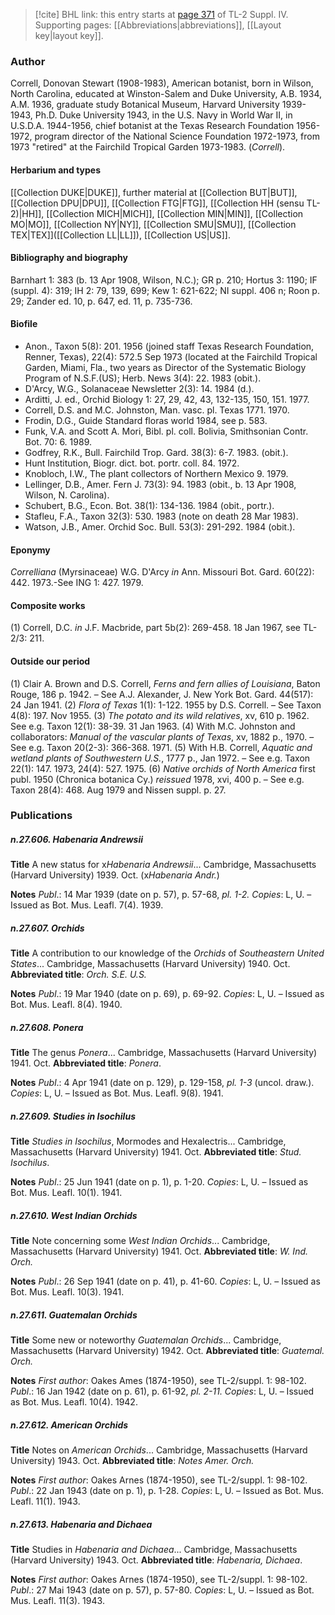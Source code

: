 > [!cite] BHL link: this entry starts at [page 371](https://www.biodiversitylibrary.org/item/103860#page/381/mode/1up) of TL-2 Suppl. IV.
> Supporting pages: [[Abbreviations|abbreviations]], [[Layout key|layout key]].

### Author

Correll, Donovan Stewart (1908-1983), American botanist, born in Wilson, North Carolina, educated at Winston-Salem and Duke University, A.B. 1934, A.M. 1936, graduate study Botanical Museum, Harvard University 1939-1943, Ph.D. Duke University 1943, in the U.S. Navy in World War II, in U.S.D.A. 1944-1956, chief botanist at the Texas Research Foundation 1956-1972, program director of the National Science Foundation 1972-1973, from 1973 "retired" at the Fairchild Tropical Garden 1973-1983. (*Correll*).

#### Herbarium and types

[[Collection DUKE|DUKE]], further material at [[Collection BUT|BUT]], [[Collection DPU|DPU]], [[Collection FTG|FTG]], [[Collection HH (sensu TL-2)|HH]], [[Collection MICH|MICH]], [[Collection MIN|MIN]], [[Collection MO|MO]], [[Collection NY|NY]], [[Collection SMU|SMU]], [[Collection TEX|TEX]]([[Collection LL|LL]]), [[Collection US|US]].

#### Bibliography and biography

Barnhart 1: 383 (b. 13 Apr 1908, Wilson, N.C.); GR p. 210; Hortus 3: 1190; IF (suppl. 4): 319; IH 2: 79, 139, 699; Kew 1: 621-622; NI suppl. 406 n; Roon p. 29; Zander ed. 10, p. 647, ed. 11, p. 735-736.

#### Biofile

- Anon., Taxon 5(8): 201. 1956 (joined staff Texas Research Foundation, Renner, Texas), 22(4): 572.5 Sep 1973 (located at the Fairchild Tropical Garden, Miami, Fla., two years as Director of the Systematic Biology Program of N.S.F.(US); Herb. News 3(4): 22. 1983 (obit.).
- D'Arcy, W.G., Solanaceae Newsletter 2(3): 14. 1984 (d.).
- Arditti, J. ed., Orchid Biology 1: 27, 29, 42, 43, 132-135, 150, 151. 1977.
- Correll, D.S. and M.C. Johnston, Man. vasc. pl. Texas 1771. 1970.
- Frodin, D.G., Guide Standard floras world 1984, see p. 583.
- Funk, V.A. and Scott A. Mori, Bibl. pl. coll. Bolivia, Smithsonian Contr. Bot. 70: 6. 1989.
- Godfrey, R.K., Bull. Fairchild Trop. Gard. 38(3): 6-7. 1983. (obit.).
- Hunt Institution, Biogr. dict. bot. portr. coll. 84. 1972.
- Knobloch, I.W., The plant collectors of Northern Mexico 9. 1979.
- Lellinger, D.B., Amer. Fern J. 73(3): 94. 1983 (obit., b. 13 Apr 1908, Wilson, N. Carolina).
- Schubert, B.G., Econ. Bot. 38(1): 134-136. 1984 (obit., portr.).
- Stafleu, F.A., Taxon 32(3): 530. 1983 (note on death 28 Mar 1983).
- Watson, J.B., Amer. Orchid Soc. Bull. 53(3): 291-292. 1984 (obit.).

#### Eponymy

*Correlliana* (Myrsinaceae) W.G. D'Arcy *in* Ann. Missouri Bot. Gard. 60(22): 442. 1973.-See ING 1: 427. 1979.

#### Composite works

(1) Correll, D.C. *in* J.F. Macbride, part 5b(2): 269-458. 18 Jan 1967, see TL-2/3: 211.

#### Outside our period

(1) Clair A. Brown and D.S. Correll, *Ferns and fern allies of Louisiana*, Baton Rouge, 186 p. 1942. – See A.J. Alexander, J. New York Bot. Gard. 44(517): 24 Jan 1941.
(2) *Flora of Texas* 1(1): 1-122. 1955 by D.S. Correll. – See Taxon 4(8): 197. Nov 1955. (3) *The potato and its wild relatives*, xv, 610 p. 1962. See e.g. Taxon 12(1): 38-39. 31 Jan 1963.
(4) With M.C. Johnston and collaborators: *Manual of the vascular plants of Texas*, xv, 1882 p., 1970. – See e.g. Taxon 20(2-3): 366-368. 1971.
(5) With H.B. Correll, *Aquatic and wetland plants of Southwestern U.S.*, 1777 p., Jan 1972. – See e.g. Taxon 22(1): 147. 1973, 24(4): 527. 1975.
(6) *Native orchids of North America* first publ. 1950 (Chronica botanica Cy.) *reissued* 1978, xvi, 400 p. – See e.g. Taxon 28(4): 468. Aug 1979 and Nissen suppl. p. 27.

### Publications

##### n.27.606. Habenaria Andrewsii

**Title**
A new status for x*Habenaria Andrewsii*... Cambridge, Massachusetts (Harvard University) 1939. Oct. (x*Habenaria Andr.*)

**Notes**
*Publ*.: 14 Mar 1939 (date on p. 57), p. 57-68, *pl. 1-2. Copies*: L, U. – Issued as Bot. Mus. Leafl. 7(4). 1939.

##### n.27.607. Orchids

**Title**
A contribution to our knowledge of the *Orchids* of *Southeastern United States*... Cambridge, Massachusetts (Harvard University) 1940. Oct.
**Abbreviated title**: *Orch. S.E. U.S.*

**Notes**
*Publ*.: 19 Mar 1940 (date on p. 69), p. 69-92. *Copies*: L, U. – Issued as Bot. Mus. Leafl. 8(4). 1940.

##### n.27.608. Ponera

**Title**
The genus *Ponera*... Cambridge, Massachusetts (Harvard University) 1941. Oct.
**Abbreviated title**: *Ponera*.

**Notes**
*Publ*.: 4 Apr 1941 (date on p. 129), p. 129-158, *pl. 1-3* (uncol. draw.). *Copies*: L, U. – Issued as Bot. Mus. Leafl. 9(8). 1941.

##### n.27.609. Studies in Isochilus

**Title**
*Studies in Isochilus*, Mormodes and Hexalectris... Cambridge, Massachusetts (Harvard University) 1941. Oct.
**Abbreviated title**: *Stud. Isochilus*.

**Notes**
*Publ*.: 25 Jun 1941 (date on p. 1), p. 1-20. *Copies*: L, U. – Issued as Bot. Mus. Leafl. 10(1). 1941.

##### n.27.610. West Indian Orchids

**Title**
Note concerning some *West Indian Orchids*... Cambridge, Massachusetts (Harvard University) 1941. Oct.
**Abbreviated title**: *W. Ind. Orch.*

**Notes**
*Publ*.: 26 Sep 1941 (date on p. 41), p. 41-60. *Copies*: L, U. – Issued as Bot. Mus. Leafl. 10(3). 1941.

##### n.27.611. Guatemalan Orchids

**Title**
Some new or noteworthy *Guatemalan Orchids*... Cambridge, Massachusetts (Harvard University) 1942. Oct.
**Abbreviated title**: *Guatemal. Orch.*

**Notes**
*First author*: Oakes Ames (1874-1950), see TL-2/suppl. 1: 98-102.
*Publ*.: 16 Jan 1942 (date on p. 61), p. 61-92, *pl. 2-11. Copies*: L, U. – Issued as Bot. Mus. Leafl. 10(4). 1942.

##### n.27.612. American Orchids

**Title**
Notes on *American Orchids*... Cambridge, Massachusetts (Harvard University) 1943. Oct.
**Abbreviated title**: *Notes Amer. Orch.*

**Notes**
*First author*: Oakes Arnes (1874-1950), see TL-2/suppl. 1: 98-102.
*Publ*.: 22 Jan 1943 (date on p. 1), p. 1-28. *Copies*: L, U. – Issued as Bot. Mus. Leafl. 11(1). 1943.

##### n.27.613. Habenaria and Dichaea

**Title**
Studies in *Habenaria and Dichaea*... Cambridge, Massachusetts (Harvard University) 1943. Oct.
**Abbreviated title**: *Habenaria, Dichaea*.

**Notes**
*First author*: Oakes Arnes (1874-1950), see TL-2/suppl. 1: 98-102.
*Publ*.: 27 Mai 1943 (date on p. 57), p. 57-80. *Copies*: L, U. – Issued as Bot. Mus. Leafl. 11(3). 1943.

